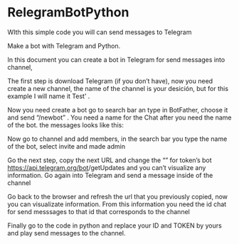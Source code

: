 # RelegramBotPython
WIth this simple code you will can send messages to Telegram


Make a bot with Telegram and Python.

In this document you can create a bot in Telegram for send messages into  channel,

The first step is download Telegram (if you don’t have), now you need create a new 
channel, the name of the channel is your desición, but for this example I will name it Test’ .


Now you need create a bot go to search bar an type in BotFather, choose it and send “/newbot” . You need a name for the Chat after you need the name of the bot. the messages looks like this:





Now go to channel and add members, in the search bar you type the name of the bot, select invite and made admin
 


Go the next step, copy the next URL and change the “<TOKEN>” for token’s bot    https://api.telegram.org/bot<TOKEN>/getUpdates  and you can’t visualize any information. Go again into Telegram and send a message inside of the channel 


Go back to the browser and refresh the url that you previously copied, now you can visualizate information. From this information you need the id chat for send messsages to that id that corresponds to the channel



Finally go to the code in python and replace your ID and TOKEN by yours and play send messages to the channel.



